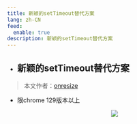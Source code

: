 ```yaml
---
title: 新颖的setTimeout替代方案
lang: zh-CN
feed:
  enable: true
description: 新颖的setTimeout替代方案
---
```


- ## 新颖的setTimeout替代方案

> 本文作者：[onresize](https://github.com/onresize)

- 限chrome 129版本以上

<p align="center">
  <img src="/AA_mdPics/scheduler.yield.png" />
</p>
